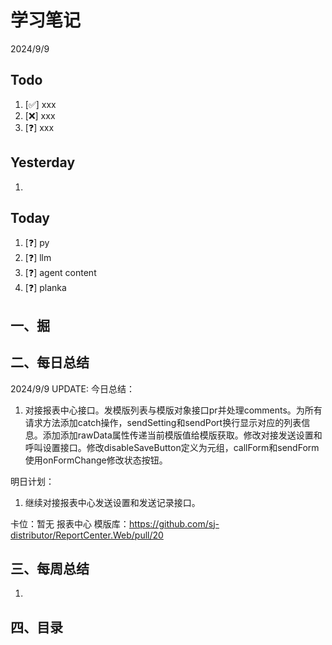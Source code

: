 # 学习笔记

2024/9/9

## Todo

1. [✅] xxx
2. [❌] xxx
3. [❓] xxx

## Yesterday

1.

## Today

1. [❓] py
2. [❓] llm
3. [❓] agent content
4. [❓] planka

## 一、掘

## 二、每日总结

2024/9/9 UPDATE:
今日总结：

1. 对接报表中心接口。发模版列表与模版对象接口pr并处理comments。为所有请求方法添加catch操作，sendSetting和sendPort换行显示对应的列表信息。添加添加rawData属性传递当前模版值给模版获取。修改对接发送设置和呼叫设置接口。修改disableSaveButton定义为元组，callForm和sendForm使用onFormChange修改状态按钮。

明日计划：

1. 继续对接报表中心发送设置和发送记录接口。

卡位：暂无
报表中心 模版库：https://github.com/sj-distributor/ReportCenter.Web/pull/20

## 三、每周总结

1.



## 四、目录